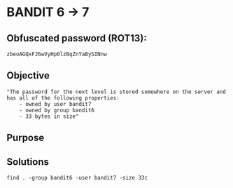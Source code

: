 # BANDIT 6 -> 7

## Obfuscated password (ROT13): 

	zbeoAGQxFJ6wVyHp0lzBqZnYaBySINnw

## Objective

	"The password for the next level is stored somewhere on the server and has all of the following properties:
    	- owned by user bandit7
    	- owned by group bandit6
    	- 33 bytes in size"

## Purpose

	

## Solutions

	find . -group bandit6 -user bandit7 -size 33c



